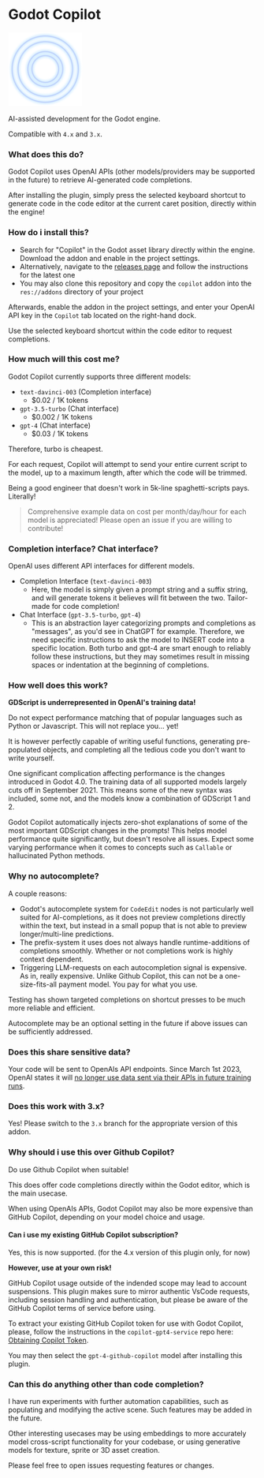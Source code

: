 # Godot Copilot

![Godot Copilot logo and shader designed and written by GPT-4](public_assets/copilot_logo.png)

AI-assisted development for the Godot engine.

Compatible with `4.x` and `3.x`.

### What does this do?

Godot Copilot uses OpenAI APIs (other models/providers may be supported in the future) to retrieve AI-generated code completions.

After installing the plugin, simply press the selected keyboard shortcut to generate code in the code editor at the current caret position, directly within the engine!

### How do i install this?

- Search for "Copilot" in the Godot asset library directly within the engine. Download the addon and enable in the project settings.
- Alternatively, navigate to the [releases page](https://github.com/minosvasilias/godot-copilot/releases) and follow the instructions for the latest one
- You may also clone this repository and copy the `copilot` addon into the `res://addons` directory of your project

Afterwards, enable the addon in the project settings, and enter your OpenAI API key in the `Copilot` tab located on the right-hand dock.

Use the selected keyboard shortcut within the code editor to request completions.

### How much will this cost me?

Godot Copilot currently supports three different models:

- `text-davinci-003` (Completion interface)
  - $0.02 / 1K tokens
- `gpt-3.5-turbo` (Chat interface)
  - $0.002 / 1K tokens
- `gpt-4` (Chat interface)
  - $0.03 / 1K tokens

Therefore, turbo is cheapest.

For each request, Copilot will attempt to send your entire current script to the model, up to a maximum length, after which the code will be trimmed.

Being a good engineer that doesn't work in 5k-line spaghetti-scripts pays. Literally!

> Comprehensive example data on cost per month/day/hour for each model is appreciated! Please open an issue if you are willing to contribute!

### Completion interface? Chat interface?

OpenAI uses different API interfaces for different models.

- Completion Interface (`text-davinci-003`)
  - Here, the model is simply given a prompt string and a suffix string, and will generate tokens it believes will fit between the two. Tailor-made for code completion!
- Chat Interface (`gpt-3.5-turbo`, `gpt-4`)
  - This is an abstraction layer categorizing prompts and completions as "messages", as you'd see in ChatGPT for example. Therefore, we need specific instructions to ask the model to INSERT code into a specific location. Both turbo and gpt-4 are smart enough to reliably follow these instructions, but they may sometimes result in missing spaces or indentation at the beginning of completions.

### How well does this work?

**GDScript is underrepresented in OpenAI's training data!**

Do not expect performance matching that of popular languages such as Python or Javascript. This will not replace you... yet!

It is however perfectly capable of writing useful functions, generating pre-populated objects, and completing all the tedious code you don't want to write yourself.

One significant complication affecting performance is the changes introduced in Godot 4.0. The training data of all supported models largely cuts off in September 2021. This means some of the new syntax was included, some not, and the models know a combination of GDScript 1 and 2.

Godot Copilot automatically injects zero-shot explanations of some of the most important GDScript changes in the prompts! This helps model performance quite significantly, but doesn't resolve all issues. Expect some varying performance when it comes to concepts such as `Callable` or hallucinated Python methods.

### Why no autocomplete?

A couple reasons:

- Godot's autocomplete system for `CodeEdit` nodes is not particularly well suited for AI-completions, as it does not preview completions directly within the text, but instead in a small popup that is not able to preview longer/multi-line predictions.
- The prefix-system it uses does not always handle runtime-additions of completions smoothly. Whether or not completions work is highly context dependent.
- Triggering LLM-requests on each autocompletion signal is expensive. As in, really expensive. Unlike Github Copilot, this can not be a one-size-fits-all payment model. You pay for what you use.

Testing has shown targeted completions on shortcut presses to be much more reliable and efficient.

Autocomplete may be an optional setting in the future if above issues can be sufficiently addressed.

### Does this share sensitive data?

Your code will be sent to OpenAIs API endpoints. Since March 1st 2023, OpenAI states it will [no longer use data sent via their APIs in future training runs](https://openai.com/policies/api-data-usage-policies).

### Does this work with 3.x?

Yes! Please switch to the `3.x` branch for the appropriate version of this addon.

### Why should i use this over Github Copilot?

Do use Github Copilot when suitable!

This does offer code completions directly within the Godot editor, which is the main usecase.

When using OpenAIs APIs, Godot Copilot may also be more expensive than GitHub Copilot, depending on your model choice and usage.

#### Can i use my existing GitHub Copilot subscription?

Yes, this is now supported. (for the 4.x version of this plugin only, for now)

**However, use at your own risk!**

GitHub Copilot usage outside of the indended scope may lead to account suspensions. This plugin makes sure to mirror authentic VsCode requests, including session handling and authentication, but please be aware of the GitHub Copilot terms of service before using.

To extract your existing GitHub Copilot token for use with Godot Copilot, please, follow the instructions in the `copilot-gpt4-service` repo here: [Obtaining Copilot Token](https://github.com/aaamoon/copilot-gpt4-service?tab=readme-ov-file#obtaining-copilot-token).

You may then select the `gpt-4-github-copilot` model after installing this plugin.

### Can this do anything other than code completion?

I have run experiments with further automation capabilities, such as populating and modifying the active scene. Such features may be added in the future.

Other interesting usecases may be using embeddings to more accurately model cross-script functionality for your codebase, or using generative models for texture, sprite or 3D asset creation.

Please feel free to open issues requesting features or changes.
